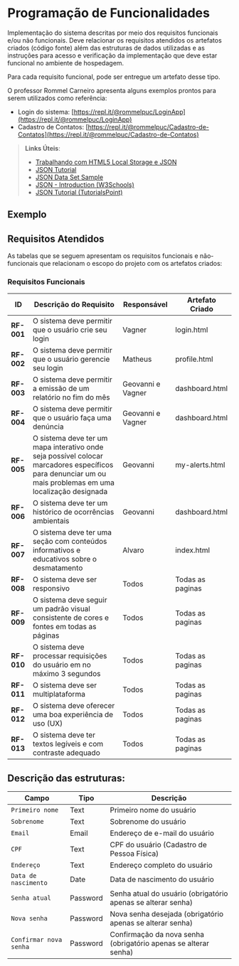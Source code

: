 # Programação de Funcionalidades

Implementação do sistema descritas por meio dos requisitos funcionais e/ou não funcionais. Deve relacionar os requisitos atendidos os artefatos criados (código fonte) além das estruturas de dados utilizadas e as instruções para acesso e verificação da implementação que deve estar funcional no ambiente de hospedagem.

Para cada requisito funcional, pode ser entregue um artefato desse tipo.

O professor Rommel Carneiro apresenta alguns exemplos prontos para serem utilizados como referência:
- Login do sistema: [https://repl.it/@rommelpuc/LoginApp](https://repl.it/@rommelpuc/LoginApp) 
- Cadastro de Contatos: [https://repl.it/@rommelpuc/Cadastro-de-Contatos](https://repl.it/@rommelpuc/Cadastro-de-Contatos)


> **Links Úteis**:
>
> - [Trabalhando com HTML5 Local Storage e JSON](https://www.devmedia.com.br/trabalhando-com-html5-local-storage-e-json/29045)
> - [JSON Tutorial](https://www.w3resource.com/JSON)
> - [JSON Data Set Sample](https://opensource.adobe.com/Spry/samples/data_region/JSONDataSetSample.html)
> - [JSON - Introduction (W3Schools)](https://www.w3schools.com/js/js_json_intro.asp)
> - [JSON Tutorial (TutorialsPoint)](https://www.tutorialspoint.com/json/index.htm)

## Exemplo

## Requisitos Atendidos

As tabelas que se seguem apresentam os requisitos funcionais e não-funcionais que relacionam o escopo do projeto com os artefatos criados:

### Requisitos Funcionais

| ID     | Descrição do Requisito                                                                                                                       | Responsável | Artefato Criado          |
|--------|-----------------------------------------------------------------------------------------------------------------------------------------------|-------------|--------------------------|
| **RF-001** | O sistema deve permitir que o usuário crie seu login                                                                                          | Vagner   | login.html    |
| **RF-002** | O sistema deve permitir que o usuário gerencie seu login                                                                                       | Matheus  | profile.html    |
| **RF-003** | O sistema deve permitir a emissão de um relatório no fim do mês                                                                                | Geovanni e Vagner   | dashboard.html    |
| **RF-004** | O sistema deve permitir que o usuário faça uma denúncia                                                                                        | Geovanni e Vagner    | dashboard.html    |
| **RF-005** | O sistema deve ter um mapa interativo onde seja possível colocar marcadores específicos para denunciar um ou mais problemas em uma localização designada | Geovanni   | my-alerts.html    |
| **RF-006** | O sistema deve ter um histórico de ocorrências ambientais                                                                                      | Geovanni   | dashboard.html    |
| **RF-007** | O sistema deve ter uma seção com conteúdos informativos e educativos sobre o desmatamento                                                      | Alvaro   | index.html    |
| **RF-008** | O sistema deve ser responsivo                                                                                                                 | Todos   | Todas as paginas     |
| **RF-009** | O sistema deve seguir um padrão visual consistente de cores e fontes em todas as páginas                                                       | Todos   | Todas as paginas     |
| **RF-010** | O sistema deve processar requisições do usuário em no máximo 3 segundos                                                                        |Todos   | Todas as paginas     |
| **RF-011** | O sistema deve ser multiplataforma                                                                                                            | Todos   | Todas as paginas    |
| **RF-012** | O sistema deve oferecer uma boa experiência de uso (UX)                                                                                       | Todos   | Todas as paginas     |
| **RF-013** | O sistema deve ter textos legíveis e com contraste adequado                                                                                    | Todos   | Todas as paginas   |


## Descrição das estruturas:

  | Campo | Tipo | Descrição |
  |-------|------|-----------|
  | `Primeiro nome` | Text | Primeiro nome do usuário |
  | `Sobrenome` | Text | Sobrenome do usuário |
  | `Email` | Email | Endereço de e-mail do usuário |
  | `CPF` | Text | CPF do usuário (Cadastro de Pessoa Física) |
  | `Endereço` | Text | Endereço completo do usuário |
  | `Data de nascimento` | Date | Data de nascimento do usuário |
  | `Senha atual` | Password | Senha atual do usuário (obrigatório apenas se alterar senha) |
  | `Nova senha` | Password | Nova senha desejada (obrigatório apenas se alterar senha) |
  | `Confirmar nova senha` | Password | Confirmação da nova senha (obrigatório apenas se alterar senha) |

